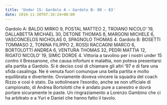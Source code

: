 ```yaml
---
title: 'Under 15: Gardolo A – Gardolo B: 80 – 83'
date: 2010-11-30T07:10:24+00:00
---
```

Gardolo A: BALDO MIRKO 9, POSTAL MATTEO 2, TROIANO NICOLO’ 19, DALLABETTA MICHAEL 30, DETONE THOMAS 8, MARGONI MICHELE 6, VASCONCELOS NICHOLAS 0, SPAGNOLO THOMAS 4. Gardolo B: BOSETTI TOMMASO 2, TONINA FILIPPO 2, ROSSI RACCAGNI MARCO 6, BORTOLOTTI ANDREA 6, VENTURA THOMAS 32, PEDRI MATTIA 12, RIGATO NICOLO’ 19, SIMIC DORDE 4. Vittoria a tavolino per i nostri under 15 contro il Bressanone, che causa infortuni e malattia, non poteva presentarsi alla partita a Gardolo. Si è deciso così di chiamare gli altri ’97 e di fare una sfida casalinga. Ne è venuta fuori comunque una bella partita e molto equilibrata e divertente. Ovviamente doveva vincere la squadra del coach Rizzo e così è stato. Da sottolineare l’esordio, anche se non ufficiale di campionato, di Andrea Bortolotti che è andato pure a canestro e dovrà portare sicuramente le paste. Un ringraziamento a Lorenzo Gambino che ci ha arbitrato e a Yuri e Daniel che hanno fatto il tavolo.